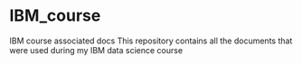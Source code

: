 # IBM_course
IBM course associated docs
This repository contains all the documents that were used during my IBM data science course
